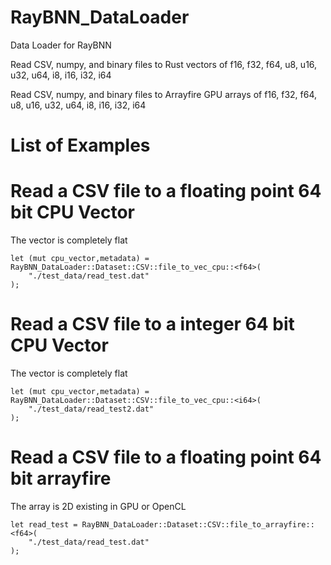 # RayBNN_DataLoader
Data Loader for RayBNN

Read CSV, numpy, and binary files to Rust vectors of f16, f32, f64, u8, u16, u32, u64, i8, i16, i32, i64

Read CSV, numpy, and binary files to Arrayfire GPU arrays of f16, f32, f64, u8, u16, u32, u64, i8, i16, i32, i64


# List of Examples



# Read a CSV file to a floating point 64 bit CPU Vector
The vector is completely flat
```
let (mut cpu_vector,metadata) = RayBNN_DataLoader::Dataset::CSV::file_to_vec_cpu::<f64>(
    "./test_data/read_test.dat"
);
```

# Read a CSV file to a integer 64 bit CPU Vector
The vector is completely flat
```
let (mut cpu_vector,metadata) = RayBNN_DataLoader::Dataset::CSV::file_to_vec_cpu::<i64>(
    "./test_data/read_test2.dat"
);
```

# Read a CSV file to a floating point 64 bit arrayfire
The array is 2D existing in GPU or OpenCL
```
let read_test = RayBNN_DataLoader::Dataset::CSV::file_to_arrayfire::<f64>(
    "./test_data/read_test.dat"
);
```

